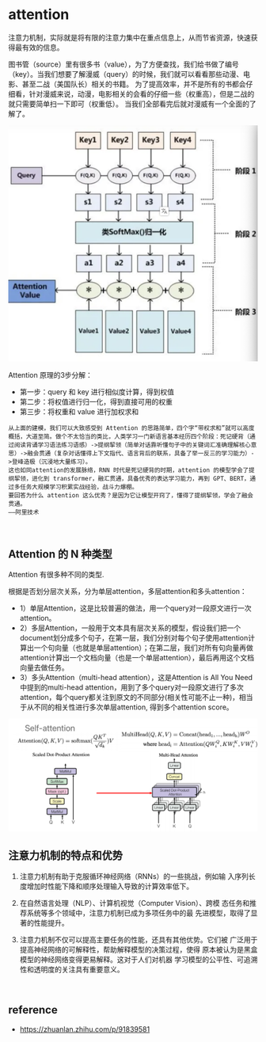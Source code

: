 # attention
注意力机制，实际就是将有限的注意力集中在重点信息上，从而节省资源，快速获得最有效的信息。

图书管（source）里有很多书（value），为了方便查找，我们给书做了编号（key）。当我们想要了解漫威（query）的时候，我们就可以看看那些动漫、电影、甚至二战（美国队长）相关的书籍。
为了提高效率，并不是所有的书都会仔细看，针对漫威来说，动漫，电影相关的会看的仔细一些（权重高），但是二战的就只需要简单扫一下即可（权重低）。
当我们全部看完后就对漫威有一个全面的了解了。

<img src="./images/attention.png" />

Attention 原理的3步分解：
- 第一步：query 和 key 进行相似度计算，得到权值
- 第二步：将权值进行归一化，得到直接可用的权重
- 第三步：将权重和 value 进行加权求和
  
```
从上面的建模，我们可以大致感受到 Attention 的思路简单，四个字“带权求和”就可以高度概括，大道至简。做个不太恰当的类比，人类学习一门新语言基本经历四个阶段：死记硬背（通过阅读背诵学习语法练习语感）->提纲挈领（简单对话靠听懂句子中的关键词汇准确理解核心意思）->融会贯通（复杂对话懂得上下文指代、语言背后的联系，具备了举一反三的学习能力）->登峰造极（沉浸地大量练习）。
这也如同attention的发展脉络，RNN 时代是死记硬背的时期，attention 的模型学会了提纲挈领，进化到 transformer，融汇贯通，具备优秀的表达学习能力，再到 GPT、BERT，通过多任务大规模学习积累实战经验，战斗力爆棚。
要回答为什么 attention 这么优秀？是因为它让模型开窍了，懂得了提纲挈领，学会了融会贯通。
——阿里技术
```

<br>

## Attention 的 N 种类型
Attention 有很多种不同的类型.

根据是否划分层次关系，分为单层attention，多层attention和多头attention：
- 1）单层Attention，这是比较普遍的做法，用一个query对一段原文进行一次attention。
- 2）多层Attention，一般用于文本具有层次关系的模型，假设我们把一个document划分成多个句子，在第一层，我们分别对每个句子使用attention计算出一个句向量（也就是单层attention）；在第二层，我们对所有句向量再做attention计算出一个文档向量（也是一个单层attention），最后再用这个文档向量去做任务。
- 3）多头Attention（multi-head attention），这是Attention is All You Need中提到的multi-head attention，用到了多个query对一段原文进行了多次attention，每个query都关注到原文的不同部分(相关性可能不止一种)，相当于从不同的相关性进行多次单层attention, 得到多个attention score。

<img src="./images/multi-head%20attention.png" />

<br>

## 注意力机制的特点和优势
1. 注意力机制有助于克服循环神经网络（RNNs）的一些挑战，例如输
入序列长度增加时性能下降和顺序处理输入导致的计算效率低下。

2. 在自然语言处理（NLP）、计算机视觉（Computer Vision）、跨模
态任务和推荐系统等多个领域中，注意力机制已成为多项任务中的最
先进模型，取得了显著的性能提升。

3. 注意力机制不仅可以提高主要任务的性能，还具有其他优势。它们被
广泛用于提高神经网络的可解释性，帮助解释模型的决策过程，使得
原本被认为是黑盒模型的神经网络变得更易解释。这对于人们对机器
学习模型的公平性、可追溯性和透明度的关注具有重要意义。

<br>

## reference
- https://zhuanlan.zhihu.com/p/91839581